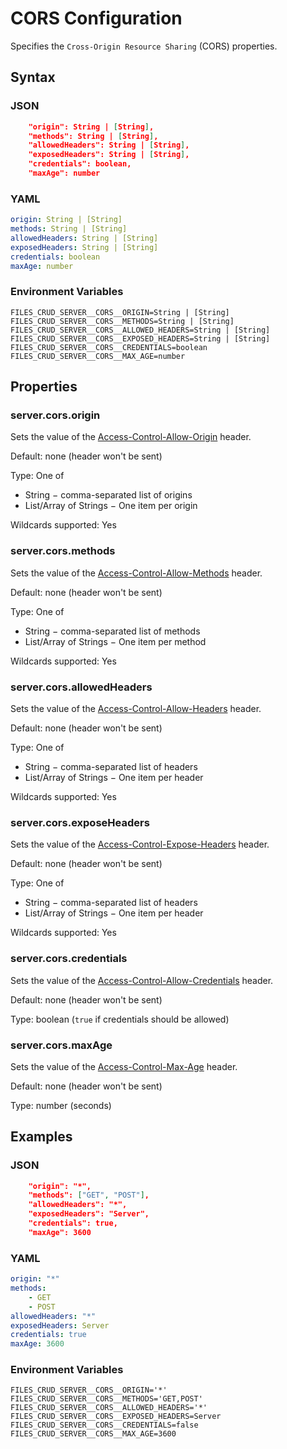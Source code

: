# CORS Configuration

Specifies the `Cross-Origin Resource Sharing` (CORS) properties.

## Syntax

### JSON

```json
    "origin": String | [String],
    "methods": String | [String],
    "allowedHeaders": String | [String],
    "exposedHeaders": String | [String],
    "credentials": boolean,
    "maxAge": number
```

### YAML

```yaml
origin: String | [String]
methods: String | [String]
allowedHeaders: String | [String]
exposedHeaders: String | [String]
credentials: boolean
maxAge: number
```

### Environment Variables

```properties
FILES_CRUD_SERVER__CORS__ORIGIN=String | [String]
FILES_CRUD_SERVER__CORS__METHODS=String | [String]
FILES_CRUD_SERVER__CORS__ALLOWED_HEADERS=String | [String]
FILES_CRUD_SERVER__CORS__EXPOSED_HEADERS=String | [String]
FILES_CRUD_SERVER__CORS__CREDENTIALS=boolean
FILES_CRUD_SERVER__CORS__MAX_AGE=number
```

## Properties

### server.cors.origin

Sets the value of the
[Access-Control-Allow-Origin](https://developer.mozilla.org/en-US/docs/Web/HTTP/CORS#access-control-allow-origin)
header.

Default: none (header won't be sent)

Type: One of
* String &minus; comma-separated list of origins
* List/Array of Strings &minus; One item per origin

Wildcards supported: Yes

### server.cors.methods

Sets the value of the
[Access-Control-Allow-Methods](https://developer.mozilla.org/en-US/docs/Web/HTTP/CORS#access-control-allow-methods)
header.

Default: none (header won't be sent)

Type: One of
* String &minus; comma-separated list of methods
* List/Array of Strings &minus; One item per method

Wildcards supported: Yes

### server.cors.allowedHeaders

Sets the value of the
[Access-Control-Allow-Headers](https://developer.mozilla.org/en-US/docs/Web/HTTP/CORS#access-control-allow-headers)
header.

Default: none (header won't be sent)

Type: One of
* String &minus; comma-separated list of headers
* List/Array of Strings &minus; One item per header

Wildcards supported: Yes

### server.cors.exposeHeaders

Sets the value of the
[Access-Control-Expose-Headers](https://developer.mozilla.org/en-US/docs/Web/HTTP/CORS#access-control-expose-headers)
header.

Default: none (header won't be sent)

Type: One of
* String &minus; comma-separated list of headers
* List/Array of Strings &minus; One item per header

Wildcards supported: Yes

### server.cors.credentials

Sets the value of the
[Access-Control-Allow-Credentials](https://developer.mozilla.org/en-US/docs/Web/HTTP/CORS#access-control-allow-credentials)
header.

Default: none (header won't be sent)

Type: boolean (`true` if credentials should be allowed)

### server.cors.maxAge

Sets the value of the
[Access-Control-Max-Age](https://developer.mozilla.org/en-US/docs/Web/HTTP/CORS#access-control-max-age)
header.

Default: none (header won't be sent)

Type: number (seconds)

## Examples

### JSON

```json
    "origin": "*",
    "methods": ["GET", "POST"],
    "allowedHeaders": "*",
    "exposedHeaders": "Server",
    "credentials": true,
    "maxAge": 3600
```

### YAML

```yaml
origin: "*"
methods:
    - GET
    - POST
allowedHeaders: "*"
exposedHeaders: Server
credentials: true
maxAge: 3600
```

### Environment Variables

```properties
FILES_CRUD_SERVER__CORS__ORIGIN='*'
FILES_CRUD_SERVER__CORS__METHODS='GET,POST'
FILES_CRUD_SERVER__CORS__ALLOWED_HEADERS='*'
FILES_CRUD_SERVER__CORS__EXPOSED_HEADERS=Server
FILES_CRUD_SERVER__CORS__CREDENTIALS=false
FILES_CRUD_SERVER__CORS__MAX_AGE=3600
```
